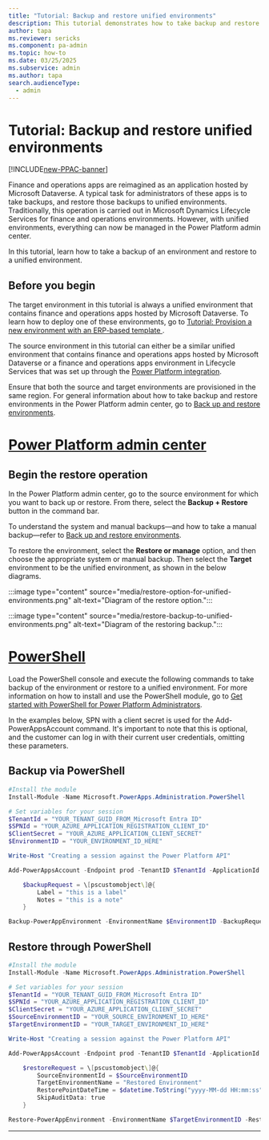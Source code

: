 ```yaml
---
title: "Tutorial: Backup and restore unified environments"
description: This tutorial demonstrates how to take backup and restore to unified environments.
author: tapa
ms.reviewer: sericks
ms.component: pa-admin
ms.topic: how-to
ms.date: 03/25/2025
ms.subservice: admin
ms.author: tapa
search.audienceType: 
  - admin
---
```


# Tutorial: Backup and restore unified environments

[!INCLUDE[new-PPAC-banner](~/includes/new-PPAC-banner.md)]

Finance and operations apps are reimagined as an application hosted by Microsoft Dataverse. A typical task for administrators of these apps is to take backups, and restore those backups to unified environments. Traditionally, this operation is carried out in Microsoft Dynamics Lifecycle Services for finance and operations environments. However, with unified environments, everything can now be managed in the Power Platform admin center.

In this tutorial, learn how to take a backup of an environment and restore to a unified environment.

## Before you begin

The target environment in this tutorial is always a unified environment that contains finance and operations apps hosted by Microsoft Dataverse. To learn how to deploy one of these environments, go to [Tutorial: Provision a new environment with an ERP-based template ](./tutorial-deploy-new-environment-with-ERP-template.md).

The source environment in this tutorial can either be a similar unified environment that contains finance and operations apps hosted by Microsoft Dataverse or a finance and operations apps environment in Lifecycle Services that was set up through the [Power Platform integration](/dynamics365/fin-ops-core/dev-itpro/power-platform/enable-power-platform-integration).

Ensure that both the source and target environments are provisioned in the same region. For general information about how to take backup and restore environments in the Power Platform admin center, go to [Back up and restore environments](../backup-restore-environments.md).

# [Power Platform admin center](#tab/PPAC)

## Begin the restore operation

In the Power Platform admin center, go to the source environment for which you want to  back up or restore. From there, select the **Backup + Restore** button in the command bar.  

To understand the system and manual backups&mdash;and how to take a manual backup&mdash;refer to [Back up and restore environments](../backup-restore-environments.md). 

To restore the environment, select the **Restore or manage** option, and then choose the appropriate system or manual backup. Then select the **Target** environment to be the unified environment, as shown in the below diagrams.

:::image type="content" source="media/restore-option-for-unified-environments.png" alt-text="Diagram of the restore option.":::

:::image type="content" source="media/restore-backup-to-unified-environments.png" alt-text="Diagram of the restoring backup.":::

# [PowerShell](#tab/PowerShell)

Load the PowerShell console and execute the following commands to take backup of the environment or restore to a unified environment. For more information on how to install and use the PowerShell module, go to [Get started with PowerShell for Power Platform Administrators](../powershell-getting-started.md).

In the examples below, SPN with a client secret is used for the Add-PowerAppsAccount command. It's important to note that this is optional, and the customer can log in with their current user credentials, omitting these parameters.

## Backup via PowerShell

```PowerShell
#Install the module
Install-Module -Name Microsoft.PowerApps.Administration.PowerShell

# Set variables for your session
$TenantId = "YOUR_TENANT_GUID_FROM_Microsoft Entra ID"
$SPNId = "YOUR_AZURE_APPLICATION_REGISTRATION_CLIENT_ID"
$ClientSecret = "YOUR_AZURE_APPLICATION_CLIENT_SECRET"
$EnvironmentID = "YOUR_ENVIRONMENT_ID_HERE"

Write-Host "Creating a session against the Power Platform API"

Add-PowerAppsAccount -Endpoint prod -TenantID $TenantId -ApplicationId $SPNId -ClientSecret $ClientSecret

    $backupRequest = \[pscustomobject\]@{
        Label = "this is a label"
        Notes = "this is a note"
    }

Backup-PowerAppEnvironment -EnvironmentName $EnvironmentID -BackupRequestDefinition $backupRequest
```

## Restore through PowerShell

```PowerShell
#Install the module
Install-Module -Name Microsoft.PowerApps.Administration.PowerShell

# Set variables for your session
$TenantId = "YOUR_TENANT_GUID_FROM_Microsoft Entra ID"
$SPNId = "YOUR_AZURE_APPLICATION_REGISTRATION_CLIENT_ID"
$ClientSecret = "YOUR_AZURE_APPLICATION_CLIENT_SECRET"
$SourceEnvironmentID = "YOUR_SOURCE_ENVIRONMENT_ID_HERE"
$TargetEnvironmentID = "YOUR_TARGET_ENVIRONMENT_ID_HERE"

Write-Host "Creating a session against the Power Platform API"

Add-PowerAppsAccount -Endpoint prod -TenantID $TenantId -ApplicationId $SPNId -ClientSecret $ClientSecret

    $restoreRequest = \[pscustomobject\]@{
        SourceEnvironmentId = $SourceEnvironmentID
        TargetEnvironmentName = "Restored Environment"
        RestorePointDateTime = $datetime.ToString("yyyy-MM-dd HH:mm:ss")
        SkipAuditData: true
    }

Restore-PowerAppEnvironment -EnvironmentName $TargetEnvironmentID -RestoreToRequestDefinition $restoreRequest
```
---
